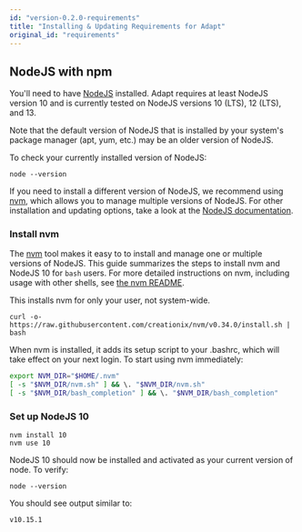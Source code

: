 ```yaml
---
id: "version-0.2.0-requirements"
title: "Installing & Updating Requirements for Adapt"
original_id: "requirements"
---
```

<!-- DOCTOC SKIP -->

## NodeJS with npm

You'll need to have [NodeJS](https://nodejs.org) installed.
Adapt requires at least NodeJS version 10 and is currently tested on NodeJS versions 10 (LTS), 12 (LTS), and 13.

Note that the default version of NodeJS that is installed by your system's package manager (apt, yum, etc.) may be an older version of NodeJS.

To check your currently installed version of NodeJS:
```console
node --version
```

If you need to install a different version of NodeJS, we recommend using [nvm](https://github.com/creationix/nvm), which allows you to manage multiple versions of NodeJS. For other installation and updating options, take a look at the [NodeJS documentation](https://nodejs.org/en/download/).

### Install nvm
The [nvm](https://github.com/creationix/nvm) tool makes it easy to to install and manage one or multiple versions of NodeJS. This guide summarizes the steps to install nvm and NodeJS 10 for `bash` users. For more detailed instructions on nvm, including usage with other shells, see [the nvm README](https://github.com/creationix/nvm).

This installs nvm for only your user, not system-wide.
```console
curl -o- https://raw.githubusercontent.com/creationix/nvm/v0.34.0/install.sh | bash
```
When nvm is installed, it adds its setup script to your .bashrc, which will
take effect on your next login. To start using nvm immediately:
```bash
export NVM_DIR="$HOME/.nvm"
[ -s "$NVM_DIR/nvm.sh" ] && \. "$NVM_DIR/nvm.sh"
[ -s "$NVM_DIR/bash_completion" ] && \. "$NVM_DIR/bash_completion"
```

### Set up NodeJS 10

```console
nvm install 10
nvm use 10
```
NodeJS 10 should now be installed and activated as your current version of
node. To verify:
```console
node --version
```
You should see output similar to:
```console
v10.15.1
```
